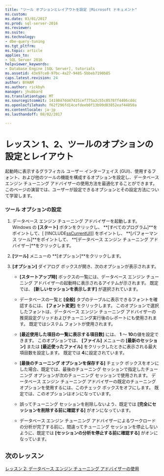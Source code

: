 ```yaml
---
title: "ツール オプションとレイアウトを設定 |Microsoft ドキュメント"
ms.custom: 
ms.date: 03/01/2017
ms.prod: sql-server-2016
ms.reviewer: 
ms.suite: 
ms.technology:
- dbe-query-tuning
ms.tgt_pltfrm: 
ms.topic: article
applies_to:
- SQL Server 2016
helpviewer_keywords:
- Database Engine [SQL Server], tutorials
ms.assetid: 43e97ce0-97bc-4a27-9485-5bbeb7190b85
caps.latest.revision: 24
author: BYHAM
ms.author: rickbyh
manager: jhubbard
ms.translationtype: MT
ms.sourcegitcommit: 1419847dd47435cef775a2c55c0578ff4406cddc
ms.openlocfilehash: f62f296fd14cefdeeb0f13b99d03852eaf44850a
ms.contentlocale: ja-jp
ms.lasthandoff: 08/02/2017

---
```

# <a name="lesson-1-2---setting-tool-options-and-layout"></a>レッスン 1、2、ツールのオプションの設定とレイアウト
起動時に表示するグラフィカル ユーザー インターフェイス (GUI)、使用するフォント、および他のツールの機能を構成するオプションを設定し、データベース エンジン チューニング アドバイザーの使用方法を最適化することができます。 このページの演習では、ユーザーが設定できるオプションとその設定方法について学習します。  
  
### <a name="set-the-tool-options"></a>ツール オプションの設定  
  
1.  データベース エンジン チューニング アドバイザーを起動します。 Windows の **[スタート]** ボタンをクリックし、 **[すべてのプログラム]**をポイントして、[ [!INCLUDE[ssCurrentUI](../../includes/sscurrentui-md.md)]] をポイントし、 **[パフォーマンス ツール]**をポイントして、 **[データベース エンジン チューニング アドバイザー]**をクリックします。  
  
2.  **[ツール]** メニューの **[オプション]**をクリックします。  
  
3.  **[オプション]** ダイアログ ボックスが開き、次のオプションが表示されます。  
  
    -   **[スタートアップ時]** ボックスの一覧には、データベース エンジン チューニング アドバイザーの起動時に表示されるアイテムが示されます。 既定では、 **[新しいセッションを表示します]** が選択されています。  
  
    -   データベースの一覧と **[全般]** タブのテーブルに表示できるフォントを確認するには、 **[フォント変更]** をクリックします。 このオプションで選択したフォントは、データベース エンジン チューニング アドバイザーの推奨設定グリッドおよびチューニング実行後のレポートにも使用されます。 既定ではシステム フォントが使用されます。  
  
    -   **[最近使用した項目の一覧に表示する項目数]** には、 **1** ～ **10**の値を設定できます。 このオプションでは、 **[ファイル]** メニューの **[最新のセッション]** または **[最近使ったファイル]** をクリックしたときに表示される最大項目数を設定します。 既定では **4**に設定されています。  
  
    -   **[最後のチューニング オプションを保存する]** チェック ボックスをオンにした場合、既定では、最後のチューニング セッションで指定したチューニング オプションが次のチューニング セッションで使用されます。 データベース エンジン チューニング アドバイザーの既定のチューニング オプションを使用するには、このチェック ボックスをオフにします。 既定では、このオプションはオンになっています。  
  
    -   誤ってチューニング セッションを削除しないよう、既定では **[完全にセッションを削除する前に確認する]** がオンになっています。  
  
    -   データベース エンジン チューニング アドバイザーによるワークロードの分析が完了する前に、間違ってチューニング セッションを停止しないように、既定では **[セッションの分析を停止する前に確認する]** がオンになっています。  
  
## <a name="next-lesson"></a>次のレッスン  
[レッスン 2: データベース エンジン チューニング アドバイザーの使用](../../tools/dta/lesson-2-using-database-engine-tuning-advisor.md)  
  
  
  


